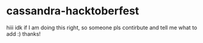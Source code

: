 # cassandra-hacktoberfest   
hiii idk if I am doing this right, so someone pls contirbute and tell me what to add :) thanks!
